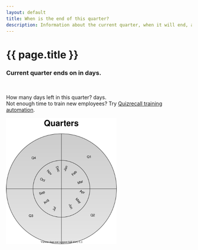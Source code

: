 ```yaml
---
layout: default
title: When is the end of this quarter?
description: Information about the current quarter, when it will end, and how many days are left.
---
```


<h1>{{ page.title }}</h1>

<h3>Current quarter <b id='quarterName'></b> ends on <b id='quarterEnd'></b> in <b id="daysLeft"></b> days.</h3>
<br>

How many days left in this quarter? <b id="daysLeft2"></b> days.<br>
Not enough time to train new employees? Try <a href="https://quizrecall.com">Quizrecall training automation</a>.

<p><img src="https://raw.githubusercontent.com/vackosar/vackosar.github.io/master/images/quarters.svg" alt="quarters visualization" style="max-width: 300px"/></p>

<script>

    document.getElementById('quarterName').innerText = 'Q' + getQuarter().toString();
    document.getElementById('quarterEnd').innerText = getQEnd().toLocaleDateString();
    document.getElementById('daysLeft').innerText = daysLeftInQuarter().toString();
    document.getElementById('daysLeft2').innerText = daysLeftInQuarter().toString();

    function getQuarter(d) {
      d = d || new Date();
      var m = Math.floor(d.getMonth()/3) + 1;
      return m > 4? m - 4 : m;
    }
    
    function getQEnd(d) {
      d = d || new Date();
      var qEnd = new Date(d);
      qEnd.setMonth(qEnd.getMonth() + 3 - qEnd.getMonth() % 3, 0);
      qEnd.setHours(0);
      qEnd.setMinutes(0);
      qEnd.setSeconds(0);
      return qEnd;
    }
    
    function daysLeftInQuarter(d) {
      d = d || new Date();
      var qEnd = getQEnd(d);
      return Math.floor((qEnd - d) / 8.64e7);
    }
    
</script>




